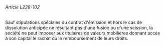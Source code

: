 ###### Article L228-102

Sauf stipulations spéciales du contrat d'émission et hors le cas de dissolution anticipée ne résultant pas d'une fusion ou d'une scission, la société ne peut imposer aux titulaires de valeurs mobilières donnant accès à son capital le rachat ou le remboursement de leurs droits.

